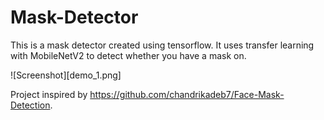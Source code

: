 # Mask-Detector

This is a mask detector created using tensorflow. It uses transfer learning with MobileNetV2 to detect whether you have a mask on. 

![Screenshot][demo_1.png]

Project inspired by https://github.com/chandrikadeb7/Face-Mask-Detection. 
